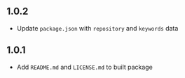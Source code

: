 ## 1.0.2

- Update `package.json` with `repository` and `keywords` data

## 1.0.1

- Add `README.md` and `LICENSE.md` to built package
